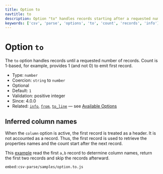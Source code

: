 ```yaml
---
title: Option to
navtitle: to
description: Option "to" handles records starting after a requested number of records.
keywords: ['csv', 'parse', 'options', 'to', 'count', 'records', 'info']
---
```


# Option `to`

The `to` option handles records until a requested number of records. Count is 1-based, for example, provides 1 (and not 0) to emit first record.

* Type: `number`
* Coercion: `string` to `number`
* Optional
* Default: `1`
* Validation: positive integer
* Since: 4.0.0
* Related: [`info`](/parse/options/to_line/), [`from`](/parse/options/from/), [`to_line`](/parse/options/to_line/) &mdash; see [Available Options](/parse/options/#available-options)

## Inferred column names

When the `column` option is active, the first record is treated as a header. It is not accounted as a record. Thus, the first record is used to retrieve the properties names and the count start after the next record.

This [example](https://github.com/adaltas/node-csv/blob/master/packages/csv-parse/samples/option.to.js) read the first `a,b` record to determine column names, return the first two records and skip the records afterward.

`embed:csv-parse/samples/option.to.js`
